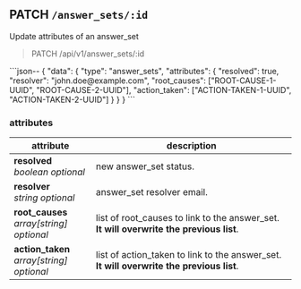 ## PATCH `/answer_sets/:id`

Update attributes of an answer_set

<blockquote class="lang-specific"><p>PATCH /api/v1/answer_sets/:id</p></blockquote>
```json--
{
  "data": {
    "type": "answer_sets",
    "attributes": {
        "resolved": true,
        "resolver": "john.doe@example.com",
        "root_causes": ["ROOT-CAUSE-1-UUID", "ROOT-CAUSE-2-UUID"],
        "action_taken": ["ACTION-TAKEN-1-UUID", "ACTION-TAKEN-2-UUID"]
    }
  }
}
```

### attributes

attribute          | description
------------- | -------------
__resolved__<br> _boolean_ _optional_ | new answer_set status.
__resolver__<br> _string_ _optional_ | answer_set resolver email.
__root_causes__<br> _array[string]_ _optional_ | list of root_causes to link to the answer_set. <b>It will overwrite the previous list</b>.
__action_taken__<br> _array[string]_ _optional_ | list of action_taken to link to the answer_set. <b>It will overwrite the previous list</b>.
